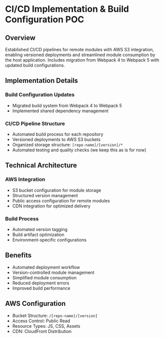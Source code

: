 # CI/CD Implementation & Build Configuration POC

## Overview

Established CI/CD pipelines for remote modules with AWS S3 integration, enabling versioned deployments and streamlined module consumption by the host application. Includes migration from Webpack 4 to Webpack 5 with updated build configurations.

## Implementation Details

### Build Configuration Updates

- Migrated build system from Webpack 4 to Webpack 5
- Implemented shared dependency management

### CI/CD Pipeline Structure

- Automated build process for each repository
- Versioned deployments to AWS S3 buckets
- Organized storage structure: `[repo-name]/[version]/*`
- Automated testing and quality checks (we keep this as is for now)

## Technical Architecture

### AWS Integration

- S3 bucket configuration for module storage
- Structured version management
- Public access configuration for remote modules
- CDN integration for optimized delivery

### Build Process

- Automated version tagging
- Build artifact optimization
- Environment-specific configurations

## Benefits

- Automated deployment workflow
- Version-controlled module management
- Simplified module consumption
- Reduced deployment errors
- Improved build performance

## AWS Configuration

- Bucket Structure: `/[repo-name]/[version]`
- Access Control: Public Read
- Resource Types: JS, CSS, Assets
- CDN: CloudFront Distribution
